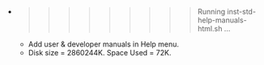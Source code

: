 * >>>>>>>>> Running inst-std-help-manuals-html.sh ...
  * Add user & developer manuals in Help menu.
  * Disk size = 2860244K. Space Used = 72K.
